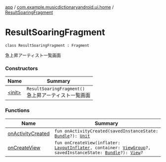 [app](../../index.md) / [com.example.musicdictionaryandroid.ui.home](../index.md) / [ResultSoaringFragment](./index.md)

# ResultSoaringFragment

`class ResultSoaringFragment : Fragment`

急上昇アーティスト一覧画面

### Constructors

| Name | Summary |
|---|---|
| [&lt;init&gt;](-init-.md) | `ResultSoaringFragment()`<br>急上昇アーティスト一覧画面 |

### Functions

| Name | Summary |
|---|---|
| [onActivityCreated](on-activity-created.md) | `fun onActivityCreated(savedInstanceState: `[`Bundle`](https://developer.android.com/reference/android/os/Bundle.html)`?): `[`Unit`](https://kotlinlang.org/api/latest/jvm/stdlib/kotlin/-unit/index.html) |
| [onCreateView](on-create-view.md) | `fun onCreateView(inflater: `[`LayoutInflater`](https://developer.android.com/reference/android/view/LayoutInflater.html)`, container: `[`ViewGroup`](https://developer.android.com/reference/android/view/ViewGroup.html)`?, savedInstanceState: `[`Bundle`](https://developer.android.com/reference/android/os/Bundle.html)`?): `[`View`](https://developer.android.com/reference/android/view/View.html)`?` |

